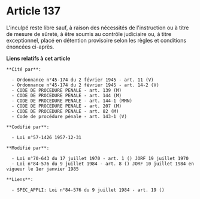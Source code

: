 # Article 137

L'inculpé reste libre sauf, à raison des nécessités de l'instruction ou à titre de mesure de sûreté, à être soumis au
contrôle judiciaire ou, à titre exceptionnel, placé en détention provisoire selon les règles et conditions énoncées ci-après.

**Liens relatifs à cet article**

	**Cité par**:

	  - Ordonnance n°45-174 du 2 février 1945 - art. 11 (V)
	  - Ordonnance n°45-174 du 2 février 1945 - art. 14-2 (V)
	  - CODE DE PROCEDURE PENALE - art. 139 (M)
	  - CODE DE PROCEDURE PENALE - art. 144 (M)
	  - CODE DE PROCEDURE PENALE - art. 144-1 (MMN)
	  - CODE DE PROCEDURE PENALE - art. 207 (M)
	  - CODE DE PROCEDURE PENALE - art. 82 (M)
	  - Code de procédure pénale - art. 143-1 (V)

	**Codifié par**:

	  - Loi n°57-1426 1957-12-31

	**Modifié par**:

	  - Loi n°70-643 du 17 juillet 1970 - art. 1 () JORF 19 juillet 1970
	  - Loi n°84-576 du 9 juillet 1984 - art. 8 () JORF 10 juillet 1984 en vigueur le 1er janvier 1985

	**Liens**:

	  - SPEC_APPLI: Loi n°84-576 du 9 juillet 1984 - art. 19 ()
